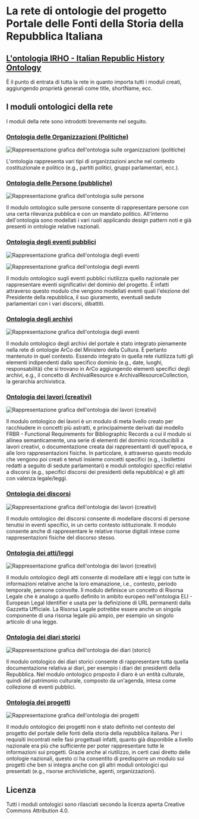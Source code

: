 # La rete di ontologie del progetto Portale delle Fonti della Storia della Repubblica Italiana

## [L'ontologia IRHO - Italian Republic History Ontology](https://w3id.org/italia/republic-history/onto/IRHO&lang=it)

È il punto di entrata di tutta la rete in quanto importa tutti i moduli creati, aggiungendo proprietà generali come title, shortName, ecc.

## I moduli ontologici della rete
I moduli della rete sono introdotti brevemente nel seguito.

### [Ontologia delle Organizzazioni (Politiche)](https://w3id.org/italia/republic-history/onto/org&lang=it)

![Rappresentazione grafica dell'ontologia sulle organizzazioni (politiche)](https://raw.githubusercontent.com/PortaleFontiRepubblica/assets/main/ontologies/org/Grafici/org.png)

L'ontologia rappresenta vari tipi di organizzazioni anche nel contesto costituzionale e politico (e.g., partiti politici, gruppi parlamentari, ecc.).

### [Ontologia delle Persone (pubbliche)](https://w3id.org/italia/republic-history/onto/person&lang=it)

![Rappresentazione grafica dell'ontologia sulle persone](https://raw.githubusercontent.com/PortaleFontiRepubblica/assets/main/ontologies/person/Grafici/person.png)

Il modulo ontologico sulle persone consente di rappresentare persone con una certa rilevanza pubblica e con un mandato politico. All'interno dell'ontologia sono modellati i vari ruoli applicando design pattern noti e già presenti in ontologie relative nazionali.

### [Ontologia degli eventi pubblici](https://w3id.org/italia/republic-history/onto/event&lang=it)
![Rappresentazione grafica dell'ontologia degli eventi](https://raw.githubusercontent.com/PortaleFontiRepubblica/assets/main/ontologies/event/Grafici/event.png)

![Rappresentazione grafica dell'ontologia degli eventi](https://raw.githubusercontent.com/PortaleFontiRepubblica/assets/main/ontologies/event/Grafici/sitting-debate-discussion/sitting-debate-discussion.png)

Il modulo ontologico sugli eventi pubblici riutilizza quello nazionale per rappresentare eventi significativi del dominio del progetto. È infatti attraverso questo modulo che vengono modellati eventi quali l'elezione del Presidente della repubblica, il suo giuramento, eventuali sedute parlamentari con i vari discorsi, dibattiti.

### [Ontologia degli archivi](https://w3id.org/arco/ontology/archive&lang=it)
![Rappresentazione grafica dell'ontologia degli eventi](https://raw.githubusercontent.com/PortaleFontiRepubblica/assets/main/ontologies/archive/Grafici/archive.png)

Il modulo ontologico degli archivi del portale è stato integrato pienamente nella rete di ontologie ArCo del Ministero della Cultura. È pertanto mantenuto in quel contesto. Essendo integrato in quella rete riutilizza tutti gli elementi indipendenti dallo specifico dominio (e.g., date, luoghi, responsabilità) che si trovano in ArCo aggiungendo elementi specifici degli archivi, e.g., il concetto di ArchivalResource e ArchivalResourceCollection, la gerarchia archivistica.


### [Ontologia dei lavori (creativi)](https://w3id.org/italia/republic-history/onto/work&lang=it)
![Rappresentazione grafica dell'ontologia dei lavori (creativi)](https://raw.githubusercontent.com/PortaleFontiRepubblica/assets/main/ontologies/work/Grafici/work.png)

Il modulo ontologico dei lavori è un modulo di meta livello creato per racchiudere in concetti più astratti, e principalmente derivati dal modello FRBR - Functional Requirements for Bibliographic Records a cui il modulo si allinea semanticamente, una serie di elementi del dominio riconducibili a lavori creativi, o documentazione creata dai rappresentanti di quell'epoca, e alle loro rappresentazioni fisiche.
In particolare, è attraverso questo modulo che vengono poi creati e tenuti insieme concetti specifici (e.g., i bollettini redatti a seguito di sedute parlamentari) e moduli ontologici specifici relativi a discorsi (e.g., specifici discorsi dei presidenti della repubblica) e gli atti con valenza legale/leggi.

### [Ontologia dei discorsi](https://w3id.org/italia/republic-history/onto/speech&lang=it)
![Rappresentazione grafica dell'ontologia dei lavori (creativi)](https://raw.githubusercontent.com/PortaleFontiRepubblica/assets/main/ontologies/speech/Grafici/speech.png)

Il modulo ontologico dei discorsi consente di modellare discorsi di persone tenutisi in eventi specifici, in un certo contesto istituzionale. Il modulo consente anche di rappresentare le relative risorse digitali intese come rappresentazioni fisiche del discorso stesso.

### [Ontologia dei atti/leggi](https://w3id.org/italia/republic-history/onto/act&lang=it)
![Rappresentazione grafica dell'ontologia dei lavori (creativi)](https://raw.githubusercontent.com/PortaleFontiRepubblica/assets/main/ontologies/act/Grafici/act.png)

Il modulo ontologico degli atti consente di modellare atti e leggi con tutte le informazioni relative anche la loro emanazione, i.e., contesto, periodo temporale, persone coinvolte. Il modulo definisce un concetto di Risorsa Legale che è analogo a quello definito in ambito europeo nell'ontologia ELI - European Legal Identifier e usata per la definizione di URL permanenti dalla Gazzetta Ufficiale.
La Risorsa Legale potrebbe essere anche un singola componente di una risorsa legale più ampio, per esempio un singolo articolo di una legge.

### [Ontologia dei diari storici](https://w3id.org/italia/republic-history/onto/diary&lang=it)
![Rappresentazione grafica dell'ontologia dei diari (storici)](https://raw.githubusercontent.com/PortaleFontiRepubblica/assets/main/ontologies/diary/Grafici/diary.png)

Il modulo ontologico dei diari storici consente di rappresentare tutta quella documentazione relativa ai diari, per esempio i diari dei presidenti della Repubblica. Nel modulo ontologico proposto il diaro è un entità culturale, quindi del patrimonio culturale, composto da un'agenda, intesa come collezione di eventi pubblici.


### [Ontologia dei progetti](https://w3id.org/italia/onto/Project&lang=it)
![Rappresentazione grafica dell'ontologia dei progetti](https://raw.githubusercontent.com/PortaleFontiRepubblica/assets/main/ontologies/project/project.png)

Il modulo ontologico dei progetti non è stato definito nel contesto del progetto del portale delle fonti della storia della repubblica italiana. Per i requisiti incontrati nelle fasi progettuali infatti, quanto già disponibile a livello nazionale era più che sufficiente per poter rappresentare tutte le informazioni sui progetti. Grazie anche al riutilizzo, in certi casi diretto delle ontologie nazionali, questo ci ha consentito di predisporre un modulo sui progetti che ben si integra anche con gli altri moduli ontologici qui presentati (e.g., risorse archivistiche, agenti, organizzazioni).


## Licenza
Tutti i moduli ontologici sono rilasciati secondo la licenza aperta Creative Commons Attribution 4.0.
